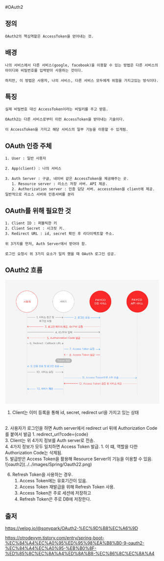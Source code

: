 #OAuth2

## 정의

    OAuth2의 핵심역할은 AccessToken을 얻어내는 것.

## 배경

    나의 서비스에서 다른 서비스(google, facebook)을 이용할 수 있는 방법은 다른 서비스의 아이디와 비밀번호를 입력받아 사용하는 것이다. 

    하지만, 이 방법은 사용자, 나의 서비스, 다른 서비스 모두에게 위험을 가지고있는 방식이다. 

## 특징 

    실제 비밀번호 대신 AccessToken이라는 비밀키를 주고 받음. 

    OAuth2는 다른 서비스로부터 이런 AccessToken을 받아내는 기술이다. 

    이 AccessToken을 가지고 해당 서비스의 일부 기능을 이용할 수 있게됨.

## OAuth 인증 주체

    1. User : 일반 사용자

    2. App(client) : 나의 서비스

    3. Auth Server : 구글, 네이버 같은 AccessToken을 제공해주는 곳.
       1. Resource server : 리소스 저장 서버. API 제공.
       2. Authorization server : 인증 담당 서버. accesstoken을 client에 제공. 일반적으로 리소스 서버와 인증서버를 분리

## OAuth를 위해 필요한 것

    1. Client ID : 퍼블릭한 키
    2. Client Secret : 시크릿 키. 
    3. Redirect URL : id, secret 확인 후 리다이렉트할 주소.

    위 3가지를 먼저, Auth Server에서 받아야 함. 

    로그인 요청시 위 3가지 요소가 일치 했을 때 OAuth 로그인 성공.

## OAuth2 흐름

![oauth](../../images/Spring/OAuth2.jpeg)

1. Client는 이미 등록을 통해 id, secret, redirect url을 가지고 있는 상태
</br>   
2. 사용자가 로그인을 하면 Auth server에서 redirect url 뒤에 Authorization Code를 붙여서 발급
   1. redirect_url?code={code}
</br>   
3. Client는 위 4가지 정보를 Auth server로 전송. 
</br>   
4. 4가지 정보가 모두 일치하면 Access Token 발급.
   1. 이 떄, 역할을 다한 Authorization Code는 삭제됨. 
</br>   
5. 발급받은 Access Token을 활용해 Resource Server의 기능을 이용할 수 있음. 
</br>
![oauth2](../../images/Spring/Oauth22.png)

6. Refresh Token을 사용하는 경우.
   1. Access Token에는 유효기간이 있음. 
   2. Access Token 재발급을 위해 Refresh Token 사용.
   3. Access Token은 주로 세션에 저장하고
   4. Refresh Token은 주로 DB에 저장한다. 


## 출저

https://velog.io/@sonypark/OAuth2-%EC%9D%B8%EC%A6%9D

https://otrodevym.tistory.com/entry/spring-boot-%EC%84%A4%EC%A0%95%ED%95%98%EA%B8%B0-9-oauth2-%EC%84%A4%EC%A0%95-%EB%B0%8F-%ED%85%8C%EC%8A%A4%ED%8A%B8-%EC%86%8C%EC%8A%A4